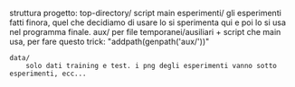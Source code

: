 struttura progetto:
top-directory/
script main
    esperimenti/
        gli esperimenti fatti finora, quel che decidiamo di usare lo si sperimenta qui e poi lo si usa nel programma finale.
    aux/
        per file temporanei/ausiliari + script che main usa, per fare questo trick: "addpath(genpath('aux/'))"

    data/
        solo dati training e test. i png degli esperimenti vanno sotto esperimenti, ecc...
